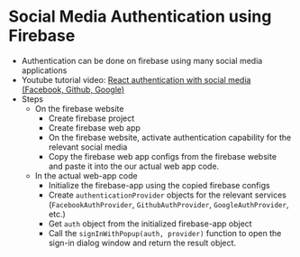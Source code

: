 # Social Media Authentication using Firebase

* Authentication can be done on firebase using many social media applications
* Youtube tutorial video: [React authentication with social media (Facebook, Github, Google)](https://www.youtube.com/watch?v=MG3ZTfdxODA)
* Steps
	* On the firebase website
		* Create firebase project
		* Create firebase web app
		* On the firebase website, activate authentication capability for the relevant social media
		* Copy the firebase web app configs from the firebase website and paste it into the our actual web app code.
	* In the actual web-app code
		* Initialize the firebase-app using the copied firebase configs
		* Create `authenticationProvider` objects for the relevant services (`FacebookAuthProvider`, `GithubAuthProvider`, `GoogleAuthProvider`, etc.)
		* Get `auth` object from the initialized firebase-app object
		* Call the `signInWithPopup(auth, provider)` function to open the sign-in dialog window and return the result object.